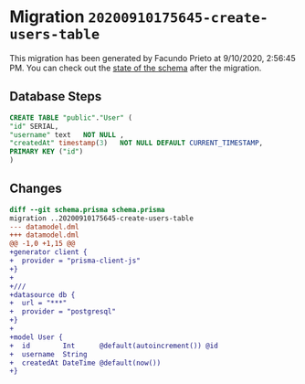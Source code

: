 # Migration `20200910175645-create-users-table`

This migration has been generated by Facundo Prieto at 9/10/2020, 2:56:45 PM.
You can check out the [state of the schema](./schema.prisma) after the migration.

## Database Steps

```sql
CREATE TABLE "public"."User" (
"id" SERIAL,
"username" text   NOT NULL ,
"createdAt" timestamp(3)   NOT NULL DEFAULT CURRENT_TIMESTAMP,
PRIMARY KEY ("id")
)
```

## Changes

```diff
diff --git schema.prisma schema.prisma
migration ..20200910175645-create-users-table
--- datamodel.dml
+++ datamodel.dml
@@ -1,0 +1,15 @@
+generator client {
+  provider = "prisma-client-js"
+}
+
+///
+datasource db {
+  url = "***"
+  provider = "postgresql"
+}
+
+model User {
+  id        Int      @default(autoincrement()) @id
+  username  String
+  createdAt DateTime @default(now())
+}
```


